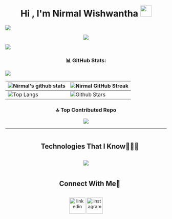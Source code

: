 <h1 align="center">Hi , I'm Nirmal Wishwantha <img src="https://media.giphy.com/media/hvRJCLFzcasrR4ia7z/giphy.gif" width="35"></h1>
<!-- animate divider-->
<img src="https://user-images.githubusercontent.com/73097560/115834477-dbab4500-a447-11eb-908a-139a6edaec5c.gif">

<!-- animate text-->
<p align="center">
  <a href="https://github.com/DenverCoder1/readme-typing-svg"><img src="https://readme-typing-svg.herokuapp.com?font=Time+New+Roman&color=cyan&size=25&center=true&vCenter=true&width=600&height=100&lines=Assalamu+O+Alaikum+Warahmatullah..&hearts;++;Self-taught+Front-End+Developer,;Computer+Science+Student,;CTF+Newbie,;Active+Learner/Researcher,;Love+to+learn+new+stuffs..<3"></a>
</p>
<!-- animate divider-->
<img src="https://user-images.githubusercontent.com/73097560/115834477-dbab4500-a447-11eb-908a-139a6edaec5c.gif">


<!-- GitHub Stats-->

<div align="center" > 

  
### 📊 GitHub Stats:


</div>


[![](https://visitcount.itsvg.in/api?id=Nirmal-wishwantha&icon=0&color=1)](https://visitcount.itsvg.in)


| ![Nirmal's github stats](https://github-readme-stats.vercel.app/api?username=Nirmal-wishwantha&show_icons=true&theme=tokyonight) | ![Nirmal GitHub Streak](https://github-readme-streak-stats.herokuapp.com/?user=Nirmal-wishwantha&theme=tokyonight) |
| --- | --- |
| ![Top Langs](https://github-readme-stats.vercel.app/api/top-langs/?username=Nirmal-wishwantha&theme=tokyonight) | ![Github Stars](https://github-readme-stats.vercel.app/api?username=Nirmal-wishwantha&show_icons=true&locale=en&count_private=true&hide_rank=true&custom_title=My%20GitHub%20Stats&disable_animations=true&theme=tokyonight) |


  <!-- Top Contributed Repo-->
<div align="center">

### 🔝 Top Contributed Repo

![](https://github-contributor-stats.vercel.app/api?username=Nirmal-wishwantha&limit=5&theme=dark&combine_all_yearly_contributions=true)

---

</div>



<!--Technologies That I Know-->
<div id="user-content-toc">
  <ul align="center">
    <summary><h2 style="display: inline-block">Technologies That I Know👨🏻‍💻</h2></summary>
  </ul>
</div>
<!--tech stack icons-->
<p align="center">
  <a href="https://skillicons.dev">
    <img src="https://skillicons.dev/icons?i=bootstrap,idea,spring,git,css,github,html,java,js,materialui,mongodb,mysql,nodejs,postman,react,tailwind,vscode&perline=14" />
  </a>
</p>


<!-- Connect with me -->
<div id="user-content-toc">
  <ul align="center">
    <summary><h2 style="display: inline-block">Connect With Me🤝</h2></summary>
  </ul>
</div>
<!--icons and links-->
<p align="center">
<a href="https://www.linkedin.com/in/nirmal-wishwantha/in/1010nishant/" target="blank"><img align="center" src="https://user-images.githubusercontent.com/88904952/234979284-68c11d7f-1acc-4f0c-ac78-044e1037d7b0.png" alt="linkedin" height="50" width="50" /></a>
<a href="https://www.instagram.com/nirmal_wishwantha?igsh=MXRoMGs5NnlhOGlmdg==/nishant.jangir.1010/" target="blank"><img align="center" src="https://user-images.githubusercontent.com/88904952/234981169-2dd1e58f-4b7e-468c-8213-034ba62156c3.png" alt="instagram" height="50" width="50" /></a>
</p>

